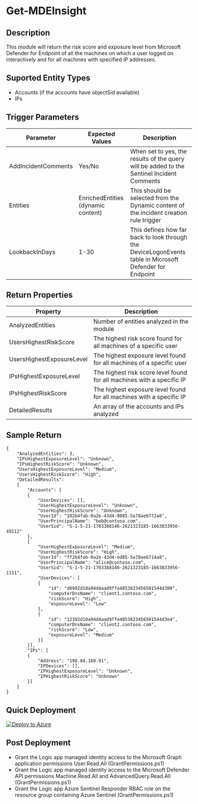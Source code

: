 ﻿# Get-MDEInsight

## Description
This module will return the risk score and exposure level from Microsoft Defender for Endpoint of all the machines on which a user logged on interactively and for all machines with specified IP addresses.

## Suported Entity Types
* Accounts (if the accounts have objectSid available)
* IPs

## Trigger Parameters

|Parameter|Expected Values|Description|
|---|---|---|
|AddIncidentComments|Yes/No|When set to yes, the results of the query will be added to the Sentinel Incident Comments|
|Entities|EnrichedEntities (dynamic content)|This should be selected from the Dynamic content of the incident creation rule trigger|
|LookbackInDays|1-30|This defines how far back to look through the DeviceLogonEvents table in Microsoft Defender for Endpoint|

## Return Properties

|Property|Description|
|---|---|
|AnalyzedEntities|Number of entities analyzed in the module|
|UsersHighestRiskScore|The highest risk score found for all machines of a specific user|
|UsersHighestExposureLevel|The highest exposure level found for all machines of a specific user|
|IPsHighestExposureLevel|The highest risk score level found for all machines with a specific IP|
|IPsHighestRiskScore|The highest exposure level found for all machines with a specific IP|
|DetailedResults|An array of the accounts and IPs analyzed|

## Sample Return

```
{
    "AnalyzedEntities": 3,
    "IPsHighestExposureLevel": "Unknown",
    "IPsHighestRiskScore": "Unknown",
    "UsersHighestExposureLevel": "Medium",
    "UsersHighestRiskScore": "High",
    "DetailedResults":
    {
        "Accounts": [
        {
            "UserDevices": [],
            "UserHighestExposureLevel": "Unknown",
            "UserHighestRiskScore": "Unknown",
            "UserId": "102b4fab-0a2e-43d4-9885-5a78ae6772a8",
            "UserPrincipalName": "bob@contoso.com",
            "UserSid": "S-1-5-21-1703388146-2621323185-1663833956-49112"
        },
        {
            "UserHighestExposureLevel": "Medium",
            "UserHighestRiskScore": "High",
            "UserId": "ff2b4fab-0a2e-43d4-ed85-5a78ae6714a8",
            "UserPrincipalName": "alice@contoso.com",
            "UserSid": "S-1-5-21-1703388146-2621323185-1663833956-1111",
            "UserDevices": [
            {
                "id": "d8992d10a94d4aad9ffe4853823456501544d300",
                "computerDnsName": "client1.contoso.com",
                "riskScore": "High",
                "exposureLevel": "Low"
            },
            {
                "id": "12392d10a94d4aad9ffe4853823456501544d3e4",
                "computerDnsName": "client2.contoso.com",
                "riskScore": "Low",
                "exposureLevel": "Medium"
            }]
        }],
        "IPs": [
        {
            "Address": "198.84.160.91",
            "IPDevices": [],
            "IPHighestExposureLevel": "Unknown",
            "IPHighestRiskScore": "Unknown"
        }]
    }
}
```


## Quick Deployment

[![Deploy to Azure](https://aka.ms/deploytoazurebutton)](https://portal.azure.com/#create/Microsoft.Template/uri/https%3A%2F%2Fraw.githubusercontent.com%2Fbriandelmsft%2FSentinelAutomationModules%2Fmain%2FModules%2FMDEModule%2Fazuredeploy.json)

## Post Deployment

* Grant the Logic app managed identity access to the Microsoft Graph application permissions User.Read.All (GrantPermissions.ps1)
* Grant the Logic app managed identity access to the Microsoft Defender API permissions Machine.Read.All and AdvancedQuery.Read.All (GrantPermissions.ps1)
* Grant the Logic app Azure Sentinel Responder RBAC role on the resource group containing Azure Sentinel (GrantPermissions.ps1)
